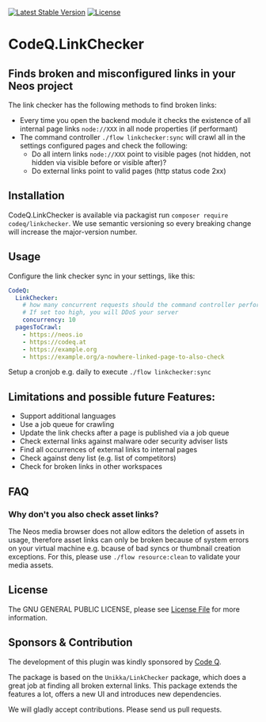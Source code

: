 [![Latest Stable Version](https://poser.pugx.org/codeq/linkchecker/v/stable)](https://packagist.org/packages/codeq/linkchecker)
[![License](https://poser.pugx.org/codeq/linkchecker/license)](LICENSE)

# CodeQ.LinkChecker

## Finds broken and misconfigured links in your Neos project

The link checker has the following methods to find broken links:

 - Every time you open the backend module it checks the existence of all internal page links `node://XXX` in all node properties (if performant)
 - The command controller `./flow linkchecker:sync` will crawl all in the settings configured pages and check the following:
   - Do all intern links `node://XXX` point to visible pages (not hidden, not hidden via visible before or visible after)?
   - Do external links point to valid pages (http status code 2xx)

## Installation

CodeQ.LinkChecker is available via packagist run `composer require codeq/linkchecker`.
We use semantic versioning so every breaking change will increase the major-version number.

## Usage

Configure the link checker sync in your settings, like this:

```yaml
CodeQ:
  LinkChecker:
    # how many concurrent requests should the command controller perform
    # If set too high, you will DDoS your server
    concurrency: 10
  pagesToCrawl:
    - https://neos.io
    - https://codeq.at
    - https://example.org
    - https://example.org/a-nowhere-linked-page-to-also-check
```

Setup a cronjob e.g. daily to execute `./flow linkchecker:sync` 

## Limitations and possible future Features:
 - Support additional languages
 - Use a job queue for crawling
 - Update the link checks after a page is published via a job queue
 - Check external links against malware oder security adviser lists
 - Find all occurrences of external links to internal pages
 - Check against deny list (e.g. list of competitors)
 - Check for broken links in other workspaces

## FAQ

### Why don't you also check asset links?

The Neos media browser does not allow editors the deletion of assets in usage, therefore asset links can only be broken because of system errors on your virtual machine e.g. bcause of bad syncs or thumbnail creation exceptions. For this, please use `./flow resource:clean` to validate your media assets.

## License

The GNU GENERAL PUBLIC LICENSE, please see [License File](LICENSE) for more information.

## Sponsors & Contribution

The development of this plugin was kindly sponsored by [Code Q](http://codeq.at/). 

The package is based on the `Unikka/LinkChecker` package, which does a great job at finding all broken external links. This package extends the features a lot, offers a new UI and introduces new dependencies.

We will gladly accept contributions. Please send us pull requests.
